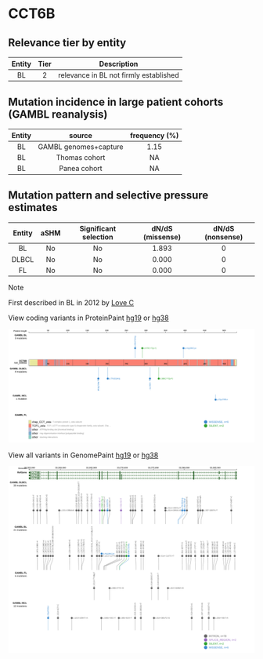 # CCT6B

## Relevance tier by entity

|Entity|Tier|Description                           |
|:------:|:----:|--------------------------------------|
|BL    |2   |relevance in BL not firmly established|

## Mutation incidence in large patient cohorts (GAMBL reanalysis)

|Entity|source               |frequency (%)|
|:------:|:---------------------:|:-------------:|
|BL    |GAMBL genomes+capture|1.15         |
|BL    |Thomas cohort        |  NA         |
|BL    |Panea cohort         |  NA         |

## Mutation pattern and selective pressure estimates

|Entity|aSHM|Significant selection|dN/dS (missense)|dN/dS (nonsense)|
|:------:|:----:|:---------------------:|:----------------:|:----------------:|
|BL    |No  |No                   |1.893           |0               |
|DLBCL |No  |No                   |0.000           |0               |
|FL    |No  |No                   |0.000           |0               |


> [!NOTE]
> First described in BL in 2012 by [Love C](https://pubmed.ncbi.nlm.nih.gov/23143597)


View coding variants in ProteinPaint [hg19](https://www.bcgsc.ca/downloads/morinlab/GAMBL/test/genes/CCT6B_protein.html)  or [hg38](https://www.bcgsc.ca/downloads/morinlab/GAMBL/test/genes/CCT6B_protein_hg38.html)

![image](images/proteinpaint/CCT6B_NM_006584.svg)

View all variants in GenomePaint [hg19](https://www.bcgsc.ca/downloads/morinlab/GAMBL/test/genes/CCT6B.html)  or [hg38](https://www.bcgsc.ca/downloads/morinlab/GAMBL/test/genes/CCT6B_hg38.html)

![image](images/proteinpaint/CCT6B.svg)
